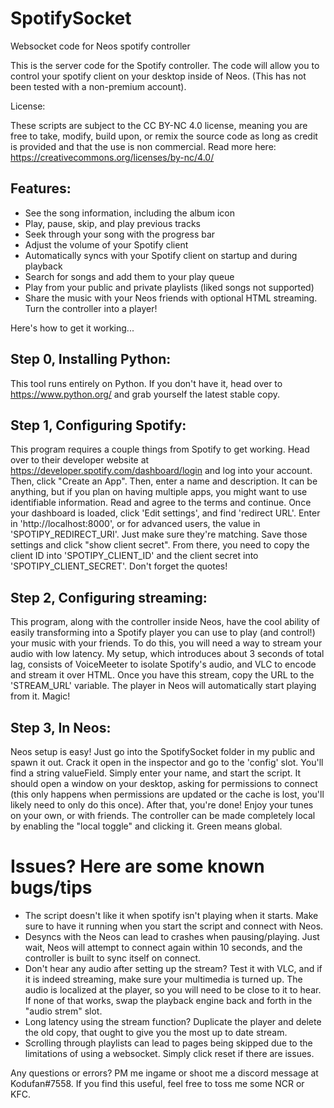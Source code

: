 # SpotifySocket
 Websocket code for Neos spotify controller

This is the server code for the Spotify controller. The code will allow you to control your spotify client on your desktop inside of Neos. (This has not been tested with a non-premium account).

License:

These scripts are subject to the CC BY-NC 4.0 license, meaning you are free to take, modify, build upon, or remix the source code as long as credit is provided and that the use is non commercial. Read more here: https://creativecommons.org/licenses/by-nc/4.0/

## Features:

- See the song information, including the album icon
- Play, pause, skip, and play previous tracks
- Seek through your song with the progress bar
- Adjust the volume of your Spotify client
- Automatically syncs with your Spotify client on startup and during playback
- Search for songs and add them to your play queue
- Play from your public and private playlists (liked songs not supported)
- Share the music with your Neos friends with optional HTML streaming. Turn the controller into a player!

Here's how to get it working...

## Step 0, Installing Python:

This tool runs entirely on Python. If you don't have it, head over to https://www.python.org/ and grab yourself the latest stable copy.

## Step 1, Configuring Spotify:

This program requires a couple things from Spotify to get working. Head over to their developer website at https://developer.spotify.com/dashboard/login and log into your account. Then, click "Create an App". Then, enter a name and description. It can be anything, but if you plan on having multiple apps, you might want to use identifiable information. Read and agree to the terms and continue. Once your dashboard is loaded, click 'Edit settings', and find 'redirect URL'. Enter in 'http://localhost:8000', or for advanced users, the value in 'SPOTIPY_REDIRECT_URI'. Just make sure they're matching. Save those settings and click "show client secret". From there, you need to copy the client ID into 'SPOTIPY_CLIENT_ID' and the client secret into 'SPOTIPY_CLIENT_SECRET'. Don't forget the quotes!

## Step 2, Configuring streaming:

This program, along with the controller inside Neos, have the cool ability of easily transforming into a Spotify player you can use to play (and control!) your music with your friends. To do this, you will need a way to stream your audio with low latency. My setup, which introduces about 3 seconds of total lag, consists of VoiceMeeter to isolate Spotify's audio, and VLC to encode and stream it over HTML. Once you have this stream, copy the URL to the 'STREAM_URL' variable. The player in Neos will automatically start playing from it. Magic! 

## Step 3, In Neos:

Neos setup is easy! Just go into the SpotifySocket folder in my public and spawn it out. Crack it open in the inspector and go to the 'config' slot. You'll find a string valueField. Simply enter your name, and start the script. It should open a window on your desktop, asking for permissions to connect (this only happens when permissions are updated or the cache is lost, you'll likely need to only do this once). After that, you're done! Enjoy your tunes on your own, or with friends. The controller can be made completely local by enabling the "local toggle" and clicking it. Green means global. 

# Issues? Here are some known bugs/tips

- The script doesn't like it when spotify isn't playing when it starts. Make sure to have it running when you start the script and connect with Neos.
- Desyncs with the Neos can lead to crashes when pausing/playing. Just wait, Neos will attempt to connect again within 10 seconds, and the controller is built to sync itself on connect.
- Don't hear any audio after setting up the stream? Test it with VLC, and if it is indeed streaming, make sure your multimedia is turned up. The audio is localized at the player, so you will need to be close to it to hear. If none of that works, swap the playback engine back and forth in the "audio strem" slot. 
- Long latency using the stream function? Duplicate the player and delete the old copy, that ought to give you the most up to date stream.
- Scrolling through playlists can lead to pages being skipped due to the limitations of using a websocket. Simply click reset if there are issues.

Any questions or errors? PM me ingame or shoot me a discord message at Kodufan#7558. If you find this useful, feel free to toss me some NCR or KFC.
